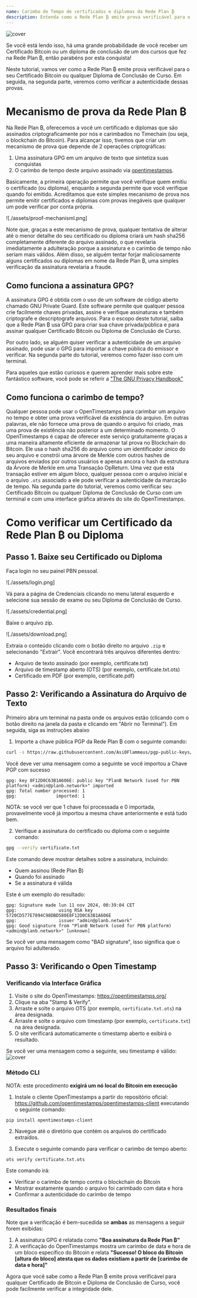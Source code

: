 ```yaml
---
name: Carimbo de Tempo de certificados e diplomas da Rede Plan ₿
description: Entenda como a Rede Plan ₿ emite prova verificável para o seu certificado e diplomas
---
```


![cover](assets/cover.webp)

Se você está lendo isso, há uma grande probabilidade de você receber um Certificado Bitcoin ou um diploma de conclusão de um dos cursos que fez na Rede Plan ₿, então parabéns por esta conquista!

Neste tutorial, vamos ver como a Rede Plan ₿ emite prova verificável para o seu Certificado Bitcoin ou qualquer Diploma de Conclusão de Curso. Em seguida, na segunda parte, veremos como verificar a autenticidade dessas provas.

# Mecanismo de prova da Rede Plan ₿

Na Rede Plan ₿, oferecemos a você um certificado e diplomas que são assinados criptograficamente por nós e carimbados no Timechain (ou seja, o blockchain do Bitcoin). Para alcançar isso, tivemos que criar um mecanismo de prova que depende de 2 operações criptográficas:

1. Uma assinatura GPG em um arquivo de texto que sintetiza suas conquistas
2. O carimbo de tempo deste arquivo assinado via [opentimestamps](https://opentimestamps.org/).

Basicamente, a primeira operação permite que você verifique quem emitiu o certificado (ou diploma), enquanto a segunda permite que você verifique quando foi emitido.
Acreditamos que este simples mecanismo de prova nos permite emitir certificados e diplomas com provas inegáveis que qualquer um pode verificar por conta própria.

![./assets/proof-mechanisml.png]

Note que, graças a este mecanismo de prova, qualquer tentativa de alterar até o menor detalhe do seu certificado ou diploma criará um hash sha256 completamente diferente do arquivo assinado, o que revelaria imediatamente a adulteração porque a assinatura e o carimbo de tempo não seriam mais válidos. Além disso, se alguém tentar forjar maliciosamente alguns certificados ou diplomas em nome da Rede Plan ₿, uma simples verificação da assinatura revelaria a fraude.

## Como funciona a assinatura GPG?

A assinatura GPG é obtida com o uso de um software de código aberto chamado GNU Private Guard. Este software permite que qualquer pessoa crie facilmente chaves privadas, assine e verifique assinaturas e também criptografe e descriptografe arquivos. Para o escopo deste tutorial, saiba que a Rede Plan ₿ usa GPG para criar sua chave privada/pública e para assinar qualquer Certificado Bitcoin ou Diploma de Conclusão de Curso.

Por outro lado, se alguém quiser verificar a autenticidade de um arquivo assinado, pode usar o GPG para importar a chave pública do emissor e verificar. Na segunda parte do tutorial, veremos como fazer isso com um terminal.

Para aqueles que estão curiosos e querem aprender mais sobre este fantástico software, você pode se referir a ["The GNU Privacy Handbook"](https://www.gnupg.org/gph/en/manual/x135.html)

## Como funciona o carimbo de tempo?

Qualquer pessoa pode usar o OpenTimestamps para carimbar um arquivo no tempo e obter uma prova verificável da existência do arquivo. Em outras palavras, ele não fornece uma prova de quando o arquivo foi criado, mas uma prova de existência não posterior a um determinado momento.
O OpenTimestamps é capaz de oferecer este serviço gratuitamente graças a uma maneira altamente eficiente de armazenar tal prova no Blockchain do Bitcoin. Ele usa o hash sha256 do arquivo como um identificador único do seu arquivo e constrói uma árvore de Merkle com outros hashes de arquivos enviados por outros usuários e apenas ancora o hash da estrutura da Árvore de Merkle em uma Transação OpReturn.
Uma vez que esta transação estiver em algum bloco, qualquer pessoa com o arquivo inicial e o arquivo `.ots` associado a ele pode verificar a autenticidade da marcação de tempo. Na segunda parte do tutorial, veremos como verificar seu Certificado Bitcoin ou qualquer Diploma de Conclusão de Curso com um terminal e com uma interface gráfica através do site do OpenTimestamps.

# Como verificar um Certificado da Rede Plan ₿ ou Diploma

## Passo 1. Baixe seu Certificado ou Diploma

Faça login no seu painel PBN pessoal.

![./assets/login.png]

Vá para a página de Credenciais clicando no menu lateral esquerdo e selecione sua sessão de exame ou seu Diploma de Conclusão de Curso.

![./assets/credential.png]

Baixe o arquivo zip.

![./assets/download.png]

Extraia o conteúdo clicando com o botão direito no arquivo `.zip` e selecionando "Extrair". Você encontrará três arquivos diferentes dentro:

- Arquivo de texto assinado (por exemplo, certificate.txt)
- Arquivo de timestamp aberto (OTS) (por exemplo, certificate.txt.ots)
- Certificado em PDF (por exemplo, certificate.pdf)

## Passo 2: Verificando a Assinatura do Arquivo de Texto

Primeiro abra um terminal na pasta onde os arquivos estão (clicando com o botão direito na janela da pasta e clicando em "Abrir no Terminal"). Em seguida, siga as instruções abaixo

1. Importe a chave pública PGP da Rede Plan ₿ com o seguinte comando:

```bash
curl -s https://raw.githubusercontent.com/Asi0Flammeus/pgp-public-keys/master/planb-network-pk.asc | gpg --import
```

Você deve ver uma mensagem como a seguinte se você importou a Chave PGP com sucesso

```
gpg: key 8F12D0C63B1A606E: public key "PlanB Network (used for PBN platform) <admin@planb.network>" imported
gpg: Total number processed: 1
gpg:               imported: 1
```

NOTA: se você ver que 1 chave foi processada e 0 importada, provavelmente você já importou a mesma chave anteriormente e está tudo bem.

2. Verifique a assinatura do certificado ou diploma com o seguinte comando:

```bash
gpg --verify certificate.txt
```

Este comando deve mostrar detalhes sobre a assinatura, incluindo:

- Quem assinou (Rede Plan ₿)
- Quando foi assinado
- Se a assinatura é válida

Este é um exemplo do resultado:

```
gpg: Signature made lun 11 nov 2024, 00:39:04 CET
gpg:                using RSA key 5720CD577E7894C98DBD580E8F12D0C63B1A606E
gpg:                issuer "admin@planb.network"
gpg: Good signature from "PlanB Network (used for PBN platform) <admin@planb.network>" [unknown]
```

Se você ver uma mensagem como "BAD signature", isso significa que o arquivo foi adulterado.

## Passo 3: Verificando o Open Timestamp

### Verificando via Interface Gráfica

1. Visite o site do OpenTimestamps: https://opentimestamps.org/
2. Clique na aba "Stamp & Verify".
3. Arraste e solte o arquivo OTS (por exemplo, `certificate.txt.ots`) na área designada.
4. Arraste e solte o arquivo com timestamp (por exemplo, `certificate.txt`) na área designada.
5. O site verificará automaticamente o timestamp aberto e exibirá o resultado.

Se você ver uma mensagem como a seguinte, seu timestamp é válido:
![cover](assets/opentimestamp_wegui_verified.webp)

### Método CLI

NOTA: este procedimento **exigirá um nó local do Bitcoin em execução**

1. Instale o cliente OpenTimestamps a partir do repositório oficial: https://github.com/opentimestamps/opentimestamps-client executando o seguinte comando:

```
pip install opentimestamps-client
```

2. Navegue até o diretório que contém os arquivos do certificado extraídos.

3. Execute o seguinte comando para verificar o carimbo de tempo aberto:

```
ots verify certificate.txt.ots
```

Este comando irá:

- Verificar o carimbo de tempo contra o blockchain do Bitcoin
- Mostrar exatamente quando o arquivo foi carimbado com data e hora
- Confirmar a autenticidade do carimbo de tempo

### Resultados finais

Note que a verificação é bem-sucedida se **ambas** as mensagens a seguir forem exibidas:

1. A assinatura GPG é relatada como **"Boa assinatura da Rede Plan ₿"**
2. A verificação do OpenTimestamps mostra um carimbo de data e hora de um bloco específico do Bitcoin e relata **"Sucesso! O bloco do Bitcoin [altura do bloco] atesta que os dados existiam a partir de [carimbo de data e hora]"**

Agora que você sabe como a Rede Plan ₿ emite prova verificável para qualquer Certificado de Bitcoin e Diploma de Conclusão de Curso, você pode facilmente verificar a integridade dele.

